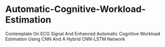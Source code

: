 # Automatic-Cognitive-Workload-Estimation
Contemplate On ECG Signal And Enhanced Automatic Cognitive Workload Estimation Using CNN And A Hybrid CNN-LSTM Network 
